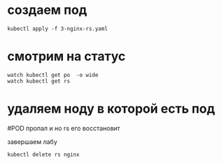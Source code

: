 # создаем под
```
kubectl apply -f 3-nginx-rs.yaml
```
# cмотрим на статус
```
watch kubectl get po  -o wide
watch kubectl get rs
```
# удаляем ноду в которой есть под

#POD пропал и но rs его восстановит

завершаем лабу
```
kubectl delete rs nginx
```

